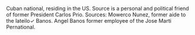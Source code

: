 Cuban national, residing in the US. Source is a personal and political friend of former President Carlos Prio. Sources: Mowerco Nunez, former aide to the lateilo✓ Banos. Angel Banos former employee of the Jose Marti Pernational.
